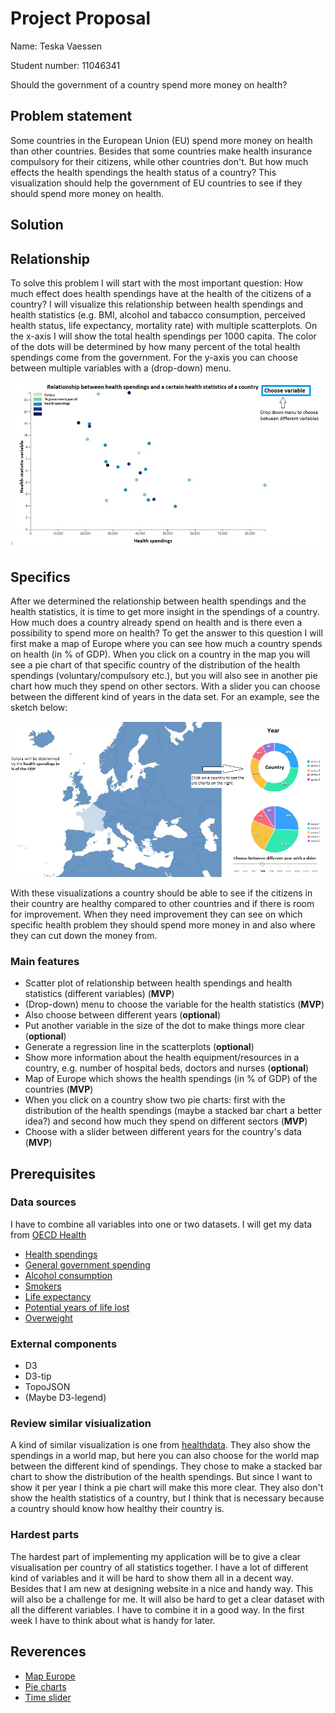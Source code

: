 # Project Proposal
Name: Teska Vaessen

Student number: 11046341

Should the government of a country spend more money on health?

## Problem statement
Some countries in the European Union (EU) spend more money on health than other countries. Besides that some countries make health insurance compulsory for their citizens, while other countries don't. But how much effects the health spendings the health status of a country? This visualization should help the government of EU countries to see if they should spend more money on health.


## Solution
## Relationship
To solve this problem I will start with the most important question: How much effect does health spendings have at the health of the citizens of a country? I will visualize this relationship between health spendings and health statistics (e.g. BMI, alcohol and tabacco consumption, perceived health status, life expectancy, mortality rate) with multiple scatterplots. On the x-axis I will show the total health spendings per 1000 capita. The color of the dots will be determined by how many percent of the total health spendings come from the government. For the y-axis you can choose between multiple variables with a (drop-down) menu.

![Sketch 1](doc/proposalSketch1.png)

## Specifics
After we determined the relationship between health spendings and the health statistics, it is time to get more insight in the spendings of a country. How much does a country already spend on health and is there even a possibility to spend more on health?
To get the answer to this question I will first make a map of Europe where you can see how much a country spends on health (in % of GDP). When you click on a country in the map you will see a pie chart of that specific country of the distribution of the health spendings (voluntary/compulsory etc.), but you will also see in another pie chart how much they spend on other sectors. With a slider you can choose between the different kind of years in the data set. For an example, see the sketch below:

![Sketch 2](doc/proposalSketch2.png)

With these visualizations a country should be able to see if the citizens in their country are healthy compared to other countries and if there is room for improvement. When they need improvement they can see on which specific health problem they should spend more money in and also where they can cut down the money from.

### Main features
+ Scatter plot of relationship between health spendings and health statistics (different variables) (**MVP**)
+ (Drop-down) menu to choose the variable for the health statistics (**MVP**)
+ Also choose between different years (**optional**)
+ Put another variable in the size of the dot to make things more clear (**optional**)
+ Generate a regression line in the scatterplots (**optional**)
+ Show more information about the health equipment/resources in a country, e.g. number of hospital beds, doctors and nurses (**optional**)
+ Map of Europe which shows the health spendings (in % of GDP) of the countries (**MVP**)
+ When you click on a country show two pie charts: first with the distribution of the health spendings (maybe a stacked bar chart a better idea?) and second how much they spend on different sectors (**MVP**)
+ Choose with a slider between different years for the country's data (**MVP**)


## Prerequisites
### Data sources
I have to combine all variables into one or two datasets. I will get my data from [OECD Health](https://data.oecd.org/health.htm)
+ [Health spendings](https://data.oecd.org/healthres/health-spending.htm)
+ [General government spending](https://data.oecd.org/gga/general-government-spending.htm#indicator-chart)
+ [Alcohol consumption](https://data.oecd.org/healthrisk/alcohol-consumption.htm)
+ [Smokers](https://data.oecd.org/healthrisk/daily-smokers.htm#indicator-chart)
+ [Life expectancy](https://data.oecd.org/healthstat/life-expectancy-at-birth.htm)
+ [Potential years of life lost](https://data.oecd.org/healthstat/potential-years-of-life-lost.htm#indicator-chart)
+ [Overweight](https://data.oecd.org/healthrisk/overweight-or-obese-population.htm)

### External components
+ D3
+ D3-tip
+ TopoJSON
+ (Maybe D3-legend)

### Review similar visiualization
A kind of similar visualization is one from [healthdata](https://vizhub.healthdata.org/fgh/). They also show the spendings in a world map, but here you can also choose for the world map between the different kind of spendings. They chose to make a stacked bar chart to show the distribution of the health spendings. But since I want to show it per year I think a pie chart will make this more clear. They also don't show the health statistics of a country, but I think that is necessary because a country should know how healthy their country is.

### Hardest parts
The hardest part of implementing my application will be to give a clear visualisation per country of all statistics together. I have a lot of different kind of variables and it will be hard to show them all in a decent way. Besides that I am new at designing website in a nice and handy way. This will also be a challenge for me. It will also be hard to get a clear dataset with all the different variables. I have to combine it in a good way. In the first week I have to think about what is handy for later.

## Reverences
+ [Map Europe](https://stackoverflow.com/questions/37635547/interactive-graph-of-europe-using-d3)
+ [Pie charts](https://apexcharts.com/javascript-chart-demos/pie-charts/)
+ [Time slider](https://bl.ocks.org/johnwalley/e1d256b81e51da68f7feb632a53c3518)
